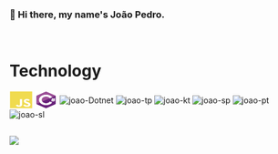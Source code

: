 ### 👋 Hi there, my name's João Pedro.

<div style="display: inline_block"><br>
  <h1>Technology</h1>
  <img align="center" alt="joao-js" height="30" width="40" src="https://raw.githubusercontent.com/devicons/devicon/master/icons/javascript/javascript-plain.svg">
  <img align="center" alt="joao-Csharp" height="30" width="40" src="https://raw.githubusercontent.com/devicons/devicon/master/icons/csharp/csharp-original.svg">
  <img align="center" alt="joao-Dotnet" height="30" width="40" src="https://cdn.jsdelivr.net/gh/devicons/devicon@latest/icons/dotnetcore/dotnetcore-original.svg" />        
  <img align="center" alt="joao-tp" height="30" width="40" src="https://cdn.jsdelivr.net/gh/devicons/devicon@latest/icons/typescript/typescript-original.svg" />
  <img align="center" alt="joao-kt" height="70" width="80" <img src="https://cdn.jsdelivr.net/gh/devicons/devicon@latest/icons/kotlin/kotlin-original-wordmark.svg"/>
  <img align="center" alt="joao-sp" height="70" width="80" src="https://cdn.jsdelivr.net/gh/devicons/devicon@latest/icons/spring/spring-original-wordmark.svg" />        
  <img align="center" alt="joao-pt" height="30" width="40" src="https://cdn.jsdelivr.net/gh/devicons/devicon@latest/icons/postgresql/postgresql-original-wordmark.svg" />
  <img align="center" alt="joao-sl" height="30" width="40" src="https://cdn.jsdelivr.net/gh/devicons/devicon@latest/icons/microsoftsqlserver/microsoftsqlserver-original.svg" />
          
          
          
          
          
</div>

  
  ##
 
<div> 
  <a href="https://www.linkedin.com/in/joãopedroarlindo" target="_blank"><img src="https://img.shields.io/badge/-LinkedIn-%230077B5?style=for-the-badge&logo=linkedin&logoColor=white" target="_blank"></a>
</div>
